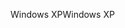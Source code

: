 <span data-ttu-id="066a1-101">Windows XP</span><span class="sxs-lookup"><span data-stu-id="066a1-101">Windows XP</span></span>